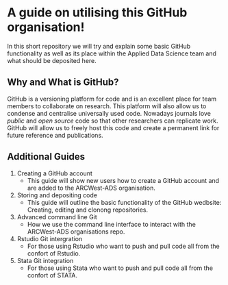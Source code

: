 # A guide on utilising this GitHub organisation!
In this short repository we will try and explain some basic GitHub functionality as well as its place within the Applied Data Science team and what should be deposited here.

## **Why** and **What** is GitHub?
GitHub is a versioning platform for code and is an excellent place for team members to collaborate on research. This platform will also allow us to condense and centralise universally used code.
Nowadays journals love _public_ and _open source_ code so that other researchers can replicate work. GitHub will allow us to freely host this code and create a permanent link for future reference and publications.

## Additional Guides
  1. Creating a GitHub account
     - This guide will show new users how to create a GitHub account and are added to the ARCWest-ADS organisation.
  3. Storing and depositing code
     - This guide will outline the basic functionality of the GitHub wedbsite: Creating, editing and clonong repositories.
  5. Advanced command line Git
     - How we use the command line interface to interact with the ARCWest-ADS organisations repo.
  7. Rstudio Git intergration
     - For those using Rstudio who want to push and pull code all from the confort of Rstudio.
  9. Stata Git integration
     - For those using Stata who want to push and pull code all from the confort of STATA.
